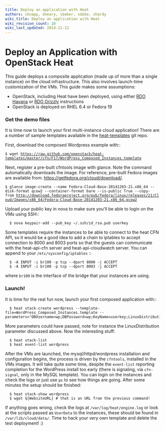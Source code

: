 ```yaml
---
title: Deploy an application with Heat
authors: cknapp, dneary, sbaker, sdake, shardy
wiki_title: Deploy an application with Heat
wiki_revision_count: 10
wiki_last_updated: 2014-12-12
---
```


# Deploy an Application with OpenStack Heat

This guide deploys a composite application (made up of more than a single instance) on the cloud infrastructure. This also involves launch-time customization of the VMs. This guide makes some assumptions:

*   OpenStack, including Heat have been deployed, using either [ RDO Havana](DeployHeatOnHavana) or [ RDO Grizzly](Deploy_Heat_and_launch_your_first_Application) instructions
*   OpenStack is deployed on RHEL 6.4 or Fedora 19

### Get the demo files

It is time now to launch your first multi-instance cloud application! There are a number of sample templates available in the [heat-templates](https://github.com/openstack/heat-templates) git repo.

First, download the composed Wordpress example with::

`$ wget `[`https://raw.github.com/openstack/heat-templates/master/cfn/F17/WordPress_Composed_Instances.template`](https://raw.github.com/openstack/heat-templates/master/cfn/F17/WordPress_Composed_Instances.template)

Next, register a pre-built cfntools image with glance. Note the command automatically downloads the image. For reference, pre-built Fedora images are available from: <https://getfedora.org/cloud/download/>.

`$ glance image-create --name Fedora-Cloud-Base-20141203-21.x86_64 --disk-format qcow2 --container-format bare --is-public True --copy-from `[`http://download.fedoraproject.org/pub/fedora/linux/releases/21/Cloud/Images/x86_64/Fedora-Cloud-Base-20141203-21.x86_64.qcow2`](http://download.fedoraproject.org/pub/fedora/linux/releases/21/Cloud/Images/x86_64/Fedora-Cloud-Base-20141203-21.x86_64.qcow2)

Upload your public key in nova to make sure you'll be able to login on the VMs using SSH::

      $ nova keypair-add --pub_key ~/.ssh/id_rsa.pub userkey

Some templates require the instances to be able to connect to the heat CFN API, so it would be a good idea to add a chain to iptables to accept connection to 8000 and 8003 ports so that the guests can communicate with the heat-api-cfn server and heat-api-cloudwatch server. You can append to your `/etc/sysconfig/iptables` ::

      $ -A INPUT -i br100 -p tcp --dport 8000 -j ACCEPT
      $ -A INPUT -i br100 -p tcp --dport 8003 -j ACCEPT

where `br100` is the interface of the bridge that your instances are using.

### Launch!

It is time for the real fun now, launch your first composed application with::

      $ heat stack-create wordpress --template-file=WordPress_Composed_Instances.template --parameters="DBUsername=wp;DBPassword=wp;KeyName=userkey;LinuxDistribution=F17"

More parameters could have passed, note for instance the LinuxDistribution parameter discussed above. Now the interesting stuff:

      $ heat stack-list
      $ heat event-list wordpress

After the VMs are launched, the mysql/httpd/wordpress installation and configuration begins, the process is driven by the `cfntools`, installed in the VMs images. It will take quite some time, despite the `event-list` reporting completion for the WordPress install too early (there is signaling, via `cfn-signal`, only in the MySQL template). You can login on the instances and check the logs or just use `ps` to see how things are going. After some minutes the setup should be finished:

      $ heat stack-show wordpress
      $ wget ${WebsiteURL} # that is an URL from the previous command!

If anything goes wrong, check the logs at `/var/log/heat/engine.log` or look at the scripts passed as `UserData` to the instances, these should be found in `/var/lib/cloud/data/`. Time to hack your very own template and delete the test deployment! :)
